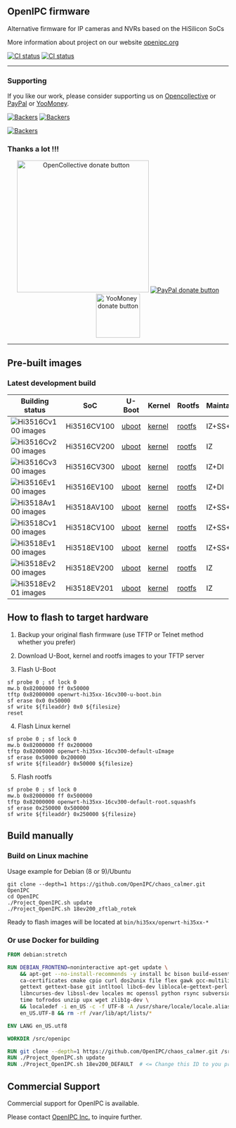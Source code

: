 ## OpenIPC firmware

Alternative firmware for IP cameras and NVRs based on the HiSilicon SoCs

More information about project on our website [openipc.org](https://openipc.org)

[![CI status](https://img.shields.io/github/v/release/OpenIPC/chaos_calmer.svg)](https://github.com/OpenIPC/chaos_calmer/releases/tag/latest)
[![CI status](https://img.shields.io/github/downloads/OpenIPC/chaos_calmer/total.svg)](https://github.com/OpenIPC/chaos_calmer/releases)

-----

### Supporting

If you like our work, please consider supporting us on [Opencollective](https://opencollective.com/openipc/contribute/backer-14335/checkout) or [PayPal](https://www.paypal.com/donate/?hosted_button_id=C6F7UJLA58MBS) or [YooMoney](https://openipc.org/donation/yoomoney.html). 

[![Backers](https://opencollective.com/openipc/tiers/backer/badge.svg?label=backer&color=brightgreen)](https://opencollective.com/openipc)
[![Backers](https://opencollective.com/openipc/tiers/badge.svg)](https://opencollective.com/openipc)

[![Backers](https://opencollective.com/openipc/tiers/backer.svg?avatarHeight=36)](https://opencollective.com/openipc#support)

### Thanks a lot !!!

<p align="center">
<a href="https://opencollective.com/openipc/contribute/backer-14335/checkout" target="_blank"><img src="https://opencollective.com/webpack/donate/button@2x.png?color=blue" width="300" alt="OpenCollective donate button" /></a>
<a href="https://www.paypal.com/donate/?hosted_button_id=C6F7UJLA58MBS"><img src="https://www.paypalobjects.com/en_US/IT/i/btn/btn_donateCC_LG.gif" alt="PayPal donate button" /> </a>
<a href="https://openipc.org/donation/yoomoney.html"><img src="https://yoomoney.ru/transfer/balance-informer/balance?id=596194605&key=291C29A811B500D7" width="100" alt="YooMoney donate button" /> </a>
</p>

-----

## Pre-built images

### Latest development build

| Building status |    SoC    | U-Boot | Kernel | Rootfs | Maintainer |
|-----------------|-----------|--------|--------|--------|------------|
|![Hi3516Cv100 images](https://github.com/openipc/chaos_calmer/workflows/Hi3516Cv100%20images/badge.svg?branch=master)|Hi3516CV100|[uboot](https://github.com/OpenIPC/chaos_calmer/releases/download/latest/openwrt-hi35xx-16cv100-u-boot.bin)|[kernel](https://github.com/OpenIPC/chaos_calmer/releases/download/latest/openwrt-hi35xx-16cv100-default-uImage)|[rootfs](https://github.com/OpenIPC/chaos_calmer/releases/download/latest/openwrt-hi35xx-16cv100-default-root.squashfs)|IZ+SS+DI
|![Hi3516Cv200 images](https://github.com/openipc/chaos_calmer/workflows/Hi3516Cv200%20images/badge.svg?branch=master)|Hi3516CV200|[uboot](https://github.com/OpenIPC/chaos_calmer/releases/download/latest/openwrt-hi35xx-16cv200-u-boot.bin)|[kernel](https://github.com/OpenIPC/chaos_calmer/releases/download/latest/openwrt-hi35xx-16cv200-default-uImage)|[rootfs](https://github.com/OpenIPC/chaos_calmer/releases/download/latest/openwrt-hi35xx-16cv200-default-root.squashfs)|IZ
|![Hi3516Cv300 images](https://github.com/openipc/chaos_calmer/workflows/Hi3516Cv300%20images/badge.svg?branch=master)|Hi3516CV300|[uboot](https://github.com/OpenIPC/chaos_calmer/releases/download/latest/openwrt-hi35xx-16cv300-u-boot.bin)|[kernel](https://github.com/OpenIPC/chaos_calmer/releases/download/latest/openwrt-hi35xx-16cv300-default-uImage)|[rootfs](https://github.com/OpenIPC/chaos_calmer/releases/download/latest/openwrt-hi35xx-16cv300-default-root.squashfs)|IZ+DI
|![Hi3516Ev100 images](https://github.com/openipc/chaos_calmer/workflows/Hi3516Cv300%20images/badge.svg?branch=master)|Hi3516EV100|[uboot](https://github.com/OpenIPC/chaos_calmer/releases/download/latest/openwrt-hi35xx-16ev100-u-boot.bin)|[kernel](https://github.com/OpenIPC/chaos_calmer/releases/download/latest/openwrt-hi35xx-16ev100-default-uImage)|[rootfs](https://github.com/OpenIPC/chaos_calmer/releases/download/latest/openwrt-hi35xx-16ev100-default-root.squashfs)|IZ+DI
|![Hi3518Av100 images](https://github.com/openipc/chaos_calmer/workflows/Hi3516Cv100%20images/badge.svg?branch=master)|Hi3518AV100|[uboot](https://github.com/OpenIPC/chaos_calmer/releases/download/latest/openwrt-hi35xx-18av100-u-boot.bin)|[kernel](https://github.com/OpenIPC/chaos_calmer/releases/download/latest/openwrt-hi35xx-18av100-default-uImage)|[rootfs](https://github.com/OpenIPC/chaos_calmer/releases/download/latest/openwrt-hi35xx-18av100-default-root.squashfs)|IZ+SS+DI
|![Hi3518Cv100 images](https://github.com/openipc/chaos_calmer/workflows/Hi3516Cv100%20images/badge.svg?branch=master)|Hi3518CV100|[uboot](https://github.com/OpenIPC/chaos_calmer/releases/download/latest/openwrt-hi35xx-18cv100-u-boot.bin)|[kernel](https://github.com/OpenIPC/chaos_calmer/releases/download/latest/openwrt-hi35xx-18cv100-default-uImage)|[rootfs](https://github.com/OpenIPC/chaos_calmer/releases/download/latest/openwrt-hi35xx-18cv100-default-root.squashfs)|IZ+SS+DI
|![Hi3518Ev100 images](https://github.com/openipc/chaos_calmer/workflows/Hi3516Cv100%20images/badge.svg?branch=master)|Hi3518EV100|[uboot](https://github.com/OpenIPC/chaos_calmer/releases/download/latest/openwrt-hi35xx-18ev100-u-boot.bin)|[kernel](https://github.com/OpenIPC/chaos_calmer/releases/download/latest/openwrt-hi35xx-18ev100-default-uImage)|[rootfs](https://github.com/OpenIPC/chaos_calmer/releases/download/latest/openwrt-hi35xx-18ev100-default-root.squashfs)|IZ+SS+DI
|![Hi3518Ev200 images](https://github.com/openipc/chaos_calmer/workflows/Hi3516Cv200%20images/badge.svg?branch=master)|Hi3518EV200|[uboot](https://github.com/OpenIPC/chaos_calmer/releases/download/latest/openwrt-hi35xx-18ev200-u-boot.bin)|[kernel](https://github.com/OpenIPC/chaos_calmer/releases/download/latest/openwrt-hi35xx-18ev200-default-uImage)|[rootfs](https://github.com/OpenIPC/chaos_calmer/releases/download/latest/openwrt-hi35xx-18ev200-default-root.squashfs)|IZ
|![Hi3518Ev201 images](https://github.com/openipc/chaos_calmer/workflows/Hi3516Cv200%20images/badge.svg?branch=master)|Hi3518EV201|[uboot](https://github.com/OpenIPC/chaos_calmer/releases/download/latest/openwrt-hi35xx-18ev201-u-boot.bin)|[kernel](https://github.com/OpenIPC/chaos_calmer/releases/download/latest/openwrt-hi35xx-18ev201-default-uImage)|[rootfs](https://github.com/OpenIPC/chaos_calmer/releases/download/latest/openwrt-hi35xx-18ev201-default-root.squashfs)|IZ

## How to flash to target hardware

1. Backup your original flash firmware (use TFTP or Telnet method whether you
prefer)

2. Download U-Boot, kernel and rootfs images to your TFTP server

3. Flash U-Boot

```
sf probe 0 ; sf lock 0
mw.b 0x82000000 ff 0x50000
tftp 0x82000000 openwrt-hi35xx-16cv300-u-boot.bin
sf erase 0x0 0x50000
sf write ${fileaddr} 0x0 ${filesize}
reset
```

4. Flash Linux kernel

```
sf probe 0 ; sf lock 0
mw.b 0x82000000 ff 0x200000
tftp 0x82000000 openwrt-hi35xx-16cv300-default-uImage
sf erase 0x50000 0x200000
sf write ${fileaddr} 0x50000 ${filesize}
```

5. Flash rootfs

```
sf probe 0 ; sf lock 0
mw.b 0x82000000 ff 0x500000
tftp 0x82000000 openwrt-hi35xx-16cv300-default-root.squashfs
sf erase 0x250000 0x500000
sf write ${fileaddr} 0x250000 ${filesize}
```

## Build manually

### Build on Linux machine

Usage example for Debian (8 or 9)/Ubuntu

```
git clone --depth=1 https://github.com/OpenIPC/chaos_calmer.git OpenIPC
cd OpenIPC
./Project_OpenIPC.sh update
./Project_OpenIPC.sh 18ev200_zftlab_rotek
```

Ready to flash images will be located at `bin/hi35xx/openwrt-hi35xx-*`

### Or use Docker for building

```Dockerfile
FROM debian:stretch

RUN DEBIAN_FRONTEND=noninteractive apt-get update \
    && apt-get --no-install-recommends -y install bc bison build-essential \
    ca-certificates cmake cpio curl dos2unix file flex gawk gcc-multilib \
    gettext gettext-base git intltool libc6-dev liblocale-gettext-perl \
    libncurses-dev libssl-dev locales mc openssl python rsync subversion \
    time tofrodos unzip upx wget zlib1g-dev \
    && localedef -i en_US -c -f UTF-8 -A /usr/share/locale/locale.alias \
    en_US.UTF-8 && rm -rf /var/lib/apt/lists/*

ENV LANG en_US.utf8

WORKDIR /src/openipc

RUN git clone --depth=1 https://github.com/OpenIPC/chaos_calmer.git /src/openipc
RUN ./Project_OpenIPC.sh update
RUN ./Project_OpenIPC.sh 18ev200_DEFAULT  # <= Change this ID to you profile
```

## Commercial Support

Commercial support for OpenIPC is available.

Please contact [OpenIPC Inc.](mailto:flyrouter@gmail.com) to inquire further.
